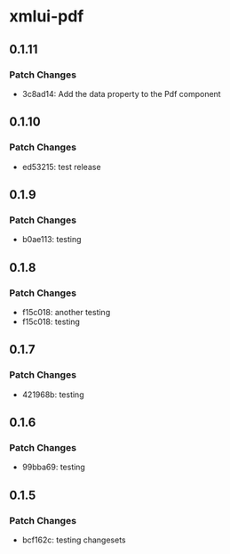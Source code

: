 # xmlui-pdf

## 0.1.11

### Patch Changes

- 3c8ad14: Add the data property to the Pdf component

## 0.1.10

### Patch Changes

- ed53215: test release

## 0.1.9

### Patch Changes

- b0ae113: testing

## 0.1.8

### Patch Changes

- f15c018: another testing
- f15c018: testing

## 0.1.7

### Patch Changes

- 421968b: testing

## 0.1.6

### Patch Changes

- 99bba69: testing

## 0.1.5

### Patch Changes

- bcf162c: testing changesets
